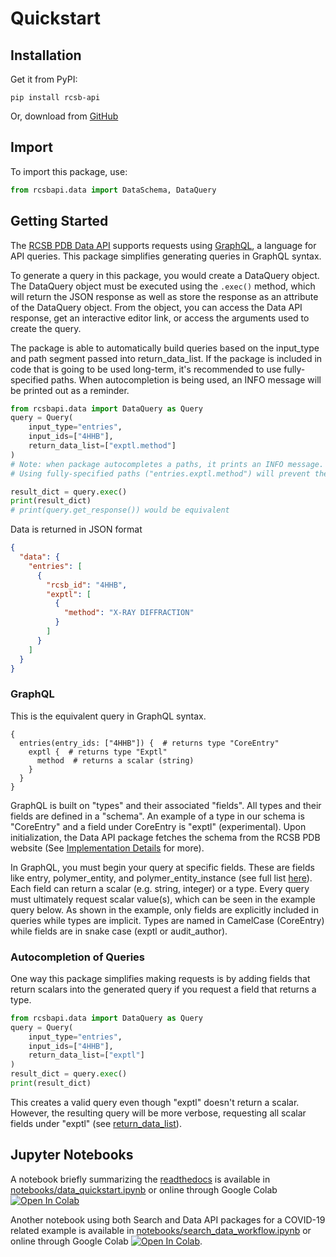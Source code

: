 # Quickstart

## Installation
Get it from PyPI:

    pip install rcsb-api

Or, download from [GitHub](https://github.com/rcsb/py-rcsb-api)

## Import
To import this package, use:
```python
from rcsbapi.data import DataSchema, DataQuery
```

## Getting Started
The [RCSB PDB Data API](https://data.rcsb.org) supports requests using [GraphQL](https://graphql.org/), a language for API queries. This package simplifies generating queries in GraphQL syntax. 

To generate a query in this package, you would create a DataQuery object. The DataQuery object must be executed using the `.exec()` method, which will return the JSON response as well as store the response as an attribute of the DataQuery object. From the object, you can access the Data API response, get an interactive editor link, or access the arguments used to create the query.

The package is able to automatically build queries based on the input_type and path segment passed into return_data_list. If the package is included in code that is going to be used long-term, it's recommended to use fully-specified paths. When autocompletion is being used, an INFO message will be printed out as a reminder.

```python
from rcsbapi.data import DataQuery as Query
query = Query(
    input_type="entries",
    input_ids=["4HHB"],
    return_data_list=["exptl.method"]
)
# Note: when package autocompletes a paths, it prints an INFO message.
# Using fully-specified paths ("entries.exptl.method") will prevent the message

result_dict = query.exec()
print(result_dict)
# print(query.get_response()) would be equivalent
```
Data is returned in JSON format
```json
{
  "data": {
    "entries": [
      {
        "rcsb_id": "4HHB",
        "exptl": [
          {
            "method": "X-RAY DIFFRACTION"
          }
        ]
      }
    ]
  }
}
```

### GraphQL
This is the equivalent query in GraphQL syntax.
```
{
  entries(entry_ids: ["4HHB"]) {  # returns type "CoreEntry"
    exptl {  # returns type "Exptl"
      method  # returns a scalar (string)
    }
  }
}
```
GraphQL is built on "types" and their associated "fields". All types and their fields are defined in a "schema". An example of a type in our schema is "CoreEntry" and a field under CoreEntry is "exptl" (experimental). Upon initialization, the Data API package fetches the schema from the RCSB PDB website (See [Implementation Details](implementation_details.md) for more). 

In GraphQL, you must begin your query at specific fields. These are fields like entry, polymer_entity, and polymer_entity_instance (see full list [here](query_construction.md#input-type)). Each field can return a scalar (e.g. string, integer) or a type. Every query must ultimately request scalar value(s), which can be seen in the example query below. As shown in the example, only fields are explicitly included in queries while types are implicit. Types are named in CamelCase (CoreEntry) while fields are in snake case (exptl or audit_author).

### Autocompletion of Queries
One way this package simplifies making requests is by adding fields that return scalars into the generated query if you request a field that returns a type.
```python
from rcsbapi.data import DataQuery as Query
query = Query(
    input_type="entries",
    input_ids=["4HHB"],
    return_data_list=["exptl"]
)
result_dict = query.exec()
print(result_dict)
```
This creates a valid query even though "exptl" doesn't return a scalar. However, the resulting query will be more verbose, requesting all scalar fields under "exptl" (see [return_data_list](query_construction.md#return-data-list)).

## Jupyter Notebooks
A notebook briefly summarizing the [readthedocs](https://rcsbapi.readthedocs.io/en/latest/index.html) is available in [notebooks/data_quickstart.ipynb](notebooks/data_quickstart.ipynb) or online through Google Colab <a href="https://colab.research.google.com/github/rcsb/py-rcsb-api/blob/master/notebooks/data_quickstart.ipynb" target="_parent"><img src="https://colab.research.google.com/assets/colab-badge.svg" alt="Open In Colab"/></a>

Another notebook using both Search and Data API packages for a COVID-19 related example is available in [notebooks/search_data_workflow.ipynb](notebooks/search_data_workflow.ipynb) or online through Google Colab <a href="https://colab.research.google.com/github/rcsb/py-rcsb-api/blob/master/notebooks/search_data_workflow.ipynb" target="_parent"><img src="https://colab.research.google.com/assets/colab-badge.svg" alt="Open In Colab"/></a>.